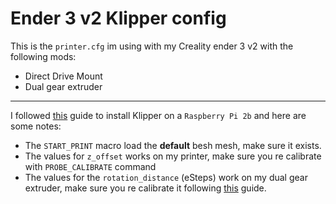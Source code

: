 # Ender 3 v2 Klipper config

This is the `printer.cfg` im using with my Creality ender 3 v2 with the following mods:
- Direct Drive Mount
- Dual gear extruder

---

I followed [this](https://www.youtube.com/watch?v=eOURi14SuO0&t=2810s&ab_channel=VictorBared) guide to install Klipper on a `Raspberry Pi 2b` and here are some notes:
- The `START_PRINT` macro load the **default** besh mesh, make sure it exists.
- The values for `z_offset` works on my printer, make sure you re calibrate with `PROBE_CALIBRATE` command
- The values for the `rotation_distance` (eSteps) work on my dual gear extruder, make sure you re calibrate it following [this](https://www.youtube.com/watch?v=8CT9xR3Itks&t=303s&ab_channel=JoePrints) guide.

